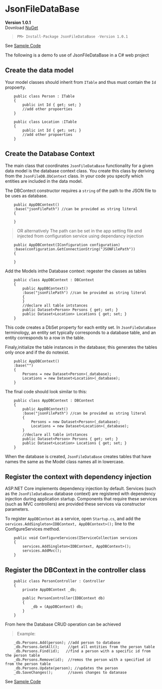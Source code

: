 # JsonFileDataBase
__Version 1.0.1__  
Dovnload [NuGet](https://www.nuget.org/packages/JsonFileDataBase/)

> `PM> Install-Package JsonFileDataBase -Version 1.0.1 `  

See [Sample Code](https://github.com/hamzamac/Asolvi.People/tree/WithoutDBLibrary)

The following is a demo fo use of JsonFileDataBase in a C# web project
## Create the data model
Your model classes should inherit from `ITable` and thus must contain the `Id` propoerty.
```
    public class Person : ITable
    {
        public int Id { get; set; }
        //add other propoerties
    }

    public class Location :ITable
    {
        public int Id { get; set; }
        //add other propoerties
    }
```

## Create the Database Context
The main class that coordinates `JsonFileDataBase` functionality for a given data model is the database context class. You create this class by deriving from the `JsonFileDB.DbContext` class. In your code you specify which entities are included in the data model.  

The DBContect constructor requires a `string` of the path to the JSON file to be uses as database.  

```
    public AppDBContext() 
    :base("jsonFilePath") //can be provided as string literal
    {

    }
```
>OR alternatively
The path can be set in the app setting file and injected from configuration service using dependancy injection
```
    public AppDBContext(IConfiguration configuration) 
    :base(configuration.GetConnectionString("JSONFilePath")) 
    {

    }
```
Add the Models inthe Database context: regester the classes as tables
```
    public class AppDBContext : DBContext
    { 
        public AppDBContext() 
        :base("jsonFilePath") //can be provided as string literal
        {
        }
        //declare all table intstances
        public Dataset<Person> Persons { get; set; }
        public Dataset<Location> Locations { get; set; }
    }
```
This code creates a DbSet property for each entity set. In `JsonFileDataBase` terminology, an entity set typically corresponds to a database table, and an entity corresponds to a row in the table.

Finaly,initialize the table instances in the database; this generates the tables only once and if the do notexist.
```
    public AppDBContext() 
    :base("") 
    {
        Persons = new Dataset<Person>(_database);
        Locations = new Dataset<Location>(_database);
    }
```
The final code should look similar to this:
```
    public class AppDBContext : DBContext
    { 
        public AppDBContext() 
        :base("jsonFilePath") //can be provided as string literal
        {
            Persons = new Dataset<Person>(_database);
            Locations = new Dataset<Location>(_database);
        }
        //declare all table intstances
        public Dataset<Person> Persons { get; set; }
        public Dataset<Location> Locations { get; set; }
    }
```
When the database is created, `JsonFileDataBase` creates tables that have names the same as the Model class names all in lowercase.

## Register the context with dependency injection
ASP.NET Core implements dependency injection by default. Services (such as the `JsonFileDataBase` database context) are registered with dependency injection during application startup. Components that require these services (such as MVC controllers) are provided these services via constructor parameters. 

To register `AppDBContext` as a service, open `Startup.cs`, and add the `services.AddSingleton<IDBContext, AppDBContext>();` line to the ConfigureServices method.

```
    public void ConfigureServices(IServiceCollection services
    {       
        services.AddSingleton<IDBContext, AppDBContext>();
        services.AddMvc();
    }
```

## Register the DBContext in the controller class

```
    public class PersonController : Controller
    {
        private AppDBContext _db;

        public PersonController(IDBContext db)
        {
            _db = (AppDBContext) db;
        }
    }
```

From here the Database CRUD operation can be achieved 

>Example:
```
    _db.Persons.Add(person); //add person to database
    _db.Persons.GetAll();    //get all entities from the person table
    _db.Persons.Find(id);   //find a person with a specific id from the person table
    _db.Persons.Remove(id);  //remos the person with a specified id from the person table
    _db.Persons.Update(person); //updates the person
    _db.SaveChanges();       //saves changes to datanase
```

See [Sample Code](https://github.com/hamzamac/Asolvi.People/tree/WithoutDBLibrary)

